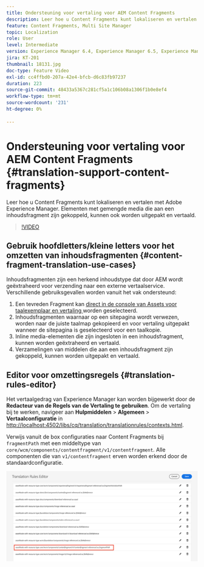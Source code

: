 ```yaml
---
title: Ondersteuning voor vertaling voor AEM Content Fragments
description: Leer hoe u Content Fragments kunt lokaliseren en vertalen met Adobe Experience Manager. Elementen met gemengde media die aan een inhoudsfragment zijn gekoppeld, kunnen ook worden uitgepakt en vertaald.
feature: Content Fragments, Multi Site Manager
topic: Localization
role: User
level: Intermediate
version: Experience Manager 6.4, Experience Manager 6.5, Experience Manager as a Cloud Service
jira: KT-201
thumbnail: 18131.jpg
doc-type: Feature Video
exl-id: cc4ffbd0-207a-42e4-bfcb-d6c83fb97237
duration: 223
source-git-commit: 48433a5367c281cf5a1c106b08a1306f1b0e8ef4
workflow-type: tm+mt
source-wordcount: '231'
ht-degree: 0%

---
```


# Ondersteuning voor vertaling voor AEM Content Fragments {#translation-support-content-fragments}

Leer hoe u Content Fragments kunt lokaliseren en vertalen met Adobe Experience Manager. Elementen met gemengde media die aan een inhoudsfragment zijn gekoppeld, kunnen ook worden uitgepakt en vertaald.

>[!VIDEO](https://video.tv.adobe.com/v/18131?quality=12&learn=on)

## Gebruik hoofdletters/kleine letters voor het omzetten van inhoudsfragmenten {#content-fragment-translation-use-cases}

Inhoudsfragmenten zijn een herkend inhoudstype dat door AEM wordt geëxtraheerd voor verzending naar een externe vertaalservice. Verschillende gebruiksgevallen worden vanuit het vak ondersteund:

1. Een tevreden Fragment kan [&#x200B; direct in de console van Assets voor taalexemplaar en vertaling &#x200B;](https://experienceleague.adobe.com/docs/experience-manager-cloud-service/content/assets/admin/translate-assets.html?lang=nl-NL) worden geselecteerd.
2. Inhoudsfragmenten waarnaar op een sitepagina wordt verwezen, worden naar de juiste taalmap gekopieerd en voor vertaling uitgepakt wanneer de sitepagina is geselecteerd voor een taalkopie.
3. Inline media-elementen die zijn ingesloten in een inhoudsfragment, kunnen worden geëxtraheerd en vertaald.
4. Verzamelingen van middelen die aan een inhoudsfragment zijn gekoppeld, kunnen worden uitgepakt en vertaald.

## Editor voor omzettingsregels {#translation-rules-editor}

Het vertaalgedrag van Experience Manager kan worden bijgewerkt door de **Redacteur van de Regels van de Vertaling te gebruiken**. Om de vertaling bij te werken, navigeer aan **Hulpmiddelen** > **Algemeen** > **Vertaalconfiguratie** in [&#x200B; http://localhost:4502/libs/cq/translation/translationrules/contexts.html &#x200B;](http://localhost:4502/libs/cq/translation/translationrules/contexts.html).

Verwijs vanuit de box configuraties naar Content Fragments bij `fragmentPath` met een middeltype van `core/wcm/components/contentfragment/v1/contentfragment`. Alle componenten die van `v1/contentfragment` erven worden erkend door de standaardconfiguratie.

![&#x200B; Redacteur van de Regels van de Vertaling &#x200B;](assets/translation-configuration.png)
